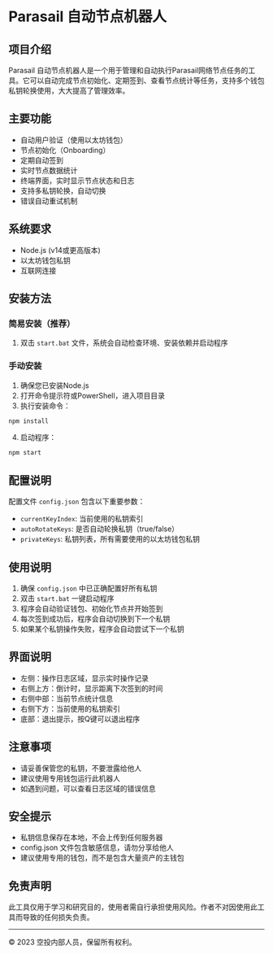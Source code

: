 # Parasail 自动节点机器人

## 项目介绍
Parasail 自动节点机器人是一个用于管理和自动执行Parasail网络节点任务的工具。它可以自动完成节点初始化、定期签到、查看节点统计等任务，支持多个钱包私钥轮换使用，大大提高了管理效率。

## 主要功能
- 自动用户验证（使用以太坊钱包）
- 节点初始化（Onboarding）
- 定期自动签到
- 实时节点数据统计
- 终端界面，实时显示节点状态和日志
- 支持多私钥轮换，自动切换
- 错误自动重试机制

## 系统要求
- Node.js (v14或更高版本)
- 以太坊钱包私钥
- 互联网连接

## 安装方法

### 简易安装（推荐）
1. 双击 `start.bat` 文件，系统会自动检查环境、安装依赖并启动程序

### 手动安装
1. 确保您已安装Node.js
2. 打开命令提示符或PowerShell，进入项目目录
3. 执行安装命令：
```bash
npm install
```
4. 启动程序：
```bash
npm start
```

## 配置说明
配置文件 `config.json` 包含以下重要参数：

- `currentKeyIndex`: 当前使用的私钥索引
- `autoRotateKeys`: 是否自动轮换私钥（true/false）
- `privateKeys`: 私钥列表，所有需要使用的以太坊钱包私钥

## 使用说明
1. 确保 `config.json` 中已正确配置好所有私钥
2. 双击 `start.bat` 一键启动程序
3. 程序会自动验证钱包、初始化节点并开始签到
4. 每次签到成功后，程序会自动切换到下一个私钥
5. 如果某个私钥操作失败，程序会自动尝试下一个私钥

## 界面说明
- 左侧：操作日志区域，显示实时操作记录
- 右侧上方：倒计时，显示距离下次签到的时间
- 右侧中部：当前节点统计信息
- 右侧下方：当前使用的私钥索引
- 底部：退出提示，按Q键可以退出程序

## 注意事项
- 请妥善保管您的私钥，不要泄露给他人
- 建议使用专用钱包运行此机器人
- 如遇到问题，可以查看日志区域的错误信息

## 安全提示
- 私钥信息保存在本地，不会上传到任何服务器
- config.json 文件包含敏感信息，请勿分享给他人
- 建议使用专用的钱包，而不是包含大量资产的主钱包

## 免责声明
此工具仅用于学习和研究目的，使用者需自行承担使用风险。作者不对因使用此工具而导致的任何损失负责。

---

©️ 2023 空投内部人员，保留所有权利。
